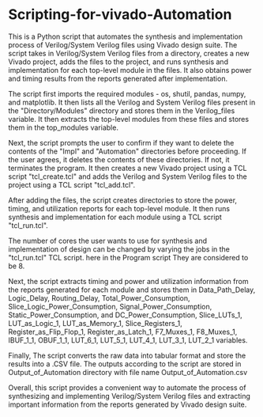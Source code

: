 # Scripting-for-vivado-Automation

This is a Python script that automates the synthesis and implementation process of Verilog/System Verilog files using Vivado design suite. The script takes in Verilog/System Verilog files from a directory, creates a new Vivado project, adds the files to the project, and runs synthesis and implementation for each top-level module in the files. It also obtains power and timing results from the reports generated after implementation.

The script first imports the required modules - os, shutil, pandas, numpy, and matplotlib. It then lists all the Verilog and System Verilog files present in the "Directory/Modules" directory and stores them in the Verilog_files variable. It then extracts the top-level modules from these files and stores them in the top_modules variable.

Next, the script prompts the user to confirm if they want to delete the contents of the "Impl" and "Automation" directories before proceeding. If the user agrees, it deletes the contents of these directories. If not, it terminates the program. It then creates a new Vivado project using a TCL script "tcl_create.tcl" and adds the Verilog and System Verilog files to the project using a TCL script "tcl_add.tcl".

After adding the files, the script creates directories to store the power, timing, and utilization reports for each top-level module. It then runs synthesis and implementation for each module using a TCL script "tcl_run.tcl".

The number of cores the user wants to use for synthesis and implementation of design can be changed by varying the jobs in the "tcl_run.tcl" TCL script. here in the Program script They are considered to be 8.

Next, the script extracts timing and power and utilization information from the reports generated for each module and stores them in Data_Path_Delay, Logic_Delay, Routing_Delay, Total_Power_Consumption, Slice_Logic_Power_Consumption, Signal_Power_Consumption, Static_Power_Consumption, and DC_Power_Consumption, Slice_LUTs_1, LUT_as_Logic_1, LUT_as_Memory_1, Slice_Registers_1, Register_as_Flip_Flop_1, Register_as_Latch_1, F7_Muxes_1, F8_Muxes_1, IBUF_1_1, OBUF_1_1, LUT_6_1, LUT_5_1, LUT_4_1, LUT_3_1, LUT_2_1 variables.

Finally, The script converts the raw data into tabular format and store the results into a .CSV file. The outputs according to the script are stored in Output_of_Automation directory with file name Output_of_Automation.csv

Overall, this script provides a convenient way to automate the process of synthesizing and implementing Verilog/System Verilog files and extracting important information from the reports generated by Vivado design suite.
